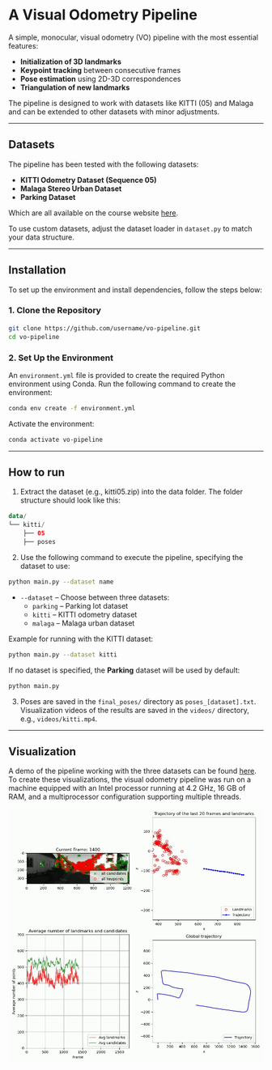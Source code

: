 # A Visual Odometry Pipeline
A simple, monocular, visual odometry (VO) pipeline with the most essential features:
- **Initialization of 3D landmarks**  
- **Keypoint tracking** between consecutive frames  
- **Pose estimation** using 2D-3D correspondences  
- **Triangulation of new landmarks**  

The pipeline is designed to work with datasets like KITTI (05) and Malaga and can be extended to other datasets with minor adjustments.

---

## Datasets
The pipeline has been tested with the following datasets:

- **KITTI Odometry Dataset (Sequence 05)**
- **Malaga Stereo Urban Dataset**
- **Parking Dataset**

Which are all available on the course website [here](https://rpg.ifi.uzh.ch/teaching.html).

To use custom datasets, adjust the dataset loader in `dataset.py` to match your data structure.

---

## Installation
To set up the environment and install dependencies, follow the steps below:

### 1. Clone the Repository
```bash
git clone https://github.com/username/vo-pipeline.git
cd vo-pipeline
```
### 2. Set Up the Environment
An `environment.yml` file is provided to create the required Python environment using Conda.
Run the following command to create the environment:
```bash
conda env create -f environment.yml
```
Activate the environment:
```bash
conda activate vo-pipeline
```

---

## How to run
1. Extract the dataset (e.g., kitti05.zip) into the data folder. The folder structure should look like this:
```kotlin
data/
└── kitti/
    ├── 05
    ├── poses
```
2. Use the following command to execute the pipeline, specifying the dataset to use:
```bash
python main.py --dataset name
```
- `--dataset` – Choose between three datasets:
  - `parking` – Parking lot dataset
  - `kitti` – KITTI odometry dataset
  - `malaga` – Malaga urban dataset

Example for running with the KITTI dataset:
```bash
python main.py --dataset kitti
```

If no dataset is specified, the **Parking** dataset will be used by default:
```bash
python main.py
```

3. Poses are saved in the `final_poses/` directory as `poses_[dataset].txt`.
Visualization videos of the results are saved in the `videos/` directory, e.g., `videos/kitti.mp4`.

---

## Visualization
A demo of the pipeline working with the three datasets can be found [here](https://www.youtube.com/watch?v=jwkrQaLIJNo&list=PLsmaGYpKB9GvD1bOp2xj7y9h44MYgsv36).
To create these visualizations, the visual odometry pipeline was run on a machine equipped with an Intel processor running at 4.2 GHz, 16 GB of RAM, and a multiprocessor configuration supporting multiple threads.

![Pipeline Visualization](pictures/kitti_frame_1400.jpg)